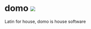 # domo ![](https://github.com/yschua/domo/actions/workflows/dotnet.yml/badge.svg)

Latin for house, domo is house software
